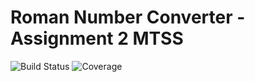 # Roman Number Converter - Assignment 2 MTSS

![Build Status](https://github.com/GiacomoNalotto/Ass2/actions/workflows/build.yml/badge.svg)
![Coverage](https://coveralls.io/repos/github/GiacomoNalotto/Ass2/badge.svg?branch=main)